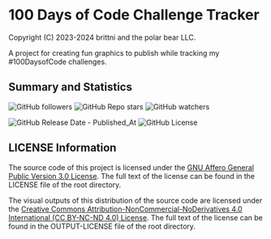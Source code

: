 # 100 Days of Code Challenge Tracker

Copyright (C) 2023-2024 brittni and the polar bear LLC.

A project for creating fun graphics to publish while tracking my #100DaysofCode challenges.

## Summary and Statistics

![GitHub followers](https://img.shields.io/github/followers/blwatkins)
![GitHub Repo stars](https://img.shields.io/github/stars/blwatkins/100-days-of-code-challenge-tracker)
![GitHub watchers](https://img.shields.io/github/watchers/blwatkins/100-days-of-code-challenge-tracker)

![GitHub Release Date - Published_At](https://img.shields.io/github/release-date/blwatkins/100-days-of-code-challenge-tracker) ![GitHub License](https://img.shields.io/github/license/blwatkins/100-days-of-code-challenge-tracker)

## LICENSE Information

The source code of this project is licensed under
the [GNU Affero General Public Version 3.0 License](https://www.gnu.org/licenses/agpl-3.0.en.html).
The full text of the license can be found in the LICENSE file of the root directory.

The visual outputs of this distribution of the source code are licensed under the
[Creative Commons Attribution-NonCommercial-NoDerivatives 4.0 International (CC BY-NC-ND 4.0) License](https://creativecommons.org/licenses/by-nc-nd/4.0/).
The full text of the license can be found in the OUTPUT-LICENSE file of the root directory.
